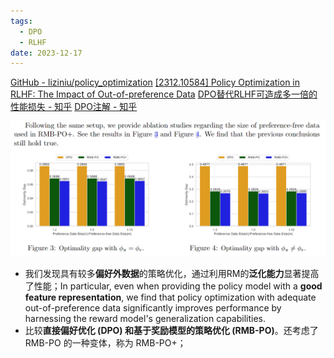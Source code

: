 ```yaml
---
tags:
  - DPO
  - RLHF
date: 2023-12-17
---
```

[GitHub - liziniu/policy\_optimization](https://github.com/liziniu/policy_optimization)
[[2312.10584] Policy Optimization in RLHF: The Impact of Out-of-preference Data](https://arxiv.org/abs/2312.10584)
[DPO替代RLHF可造成多一倍的性能损失 - 知乎](https://zhuanlan.zhihu.com/p/673047773)
[DPO注解 - 知乎](https://zhuanlan.zhihu.com/p/672293068)

![image.png](https://raw.githubusercontent.com/Shichun-Liu/images-on-picgo/main/pics/20231223220615.png)

- 我们发现具有较多**偏好外数据**的策略优化，通过利用RM的**泛化能力**显著提高了性能；In particular, even when providing the policy model with a **good feature representation**, we find that policy optimization with adequate out-of-preference data significantly improves performance by harnessing the reward model's generalization capabilities.
- 比较**直接偏好优化 (DPO) 和基于奖励模型的策略优化 (RMB-PO)**。还考虑了 RMB-PO 的一种变体，称为 RMB-PO+；

